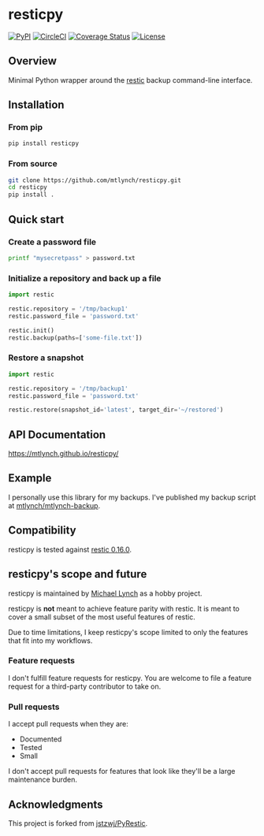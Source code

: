 # resticpy

[![PyPI](https://img.shields.io/pypi/v/resticpy)](https://pypi.org/project/resticpy/)
[![CircleCI](https://circleci.com/gh/mtlynch/resticpy.svg?style=svg)](https://circleci.com/gh/mtlynch/resticpy)
[![Coverage Status](https://coveralls.io/repos/github/mtlynch/resticpy/badge.svg?branch=master)](https://coveralls.io/github/mtlynch/resticpy?branch=master)
[![License](http://img.shields.io/:license-mit-blue.svg?style=flat-square)](LICENSE)

## Overview

Minimal Python wrapper around the [restic](https://restic.readthedocs.io/) backup command-line interface.

## Installation

### From pip

```bash
pip install resticpy
```

### From source

```bash
git clone https://github.com/mtlynch/resticpy.git
cd resticpy
pip install .
```

## Quick start

### Create a password file

```bash
printf "mysecretpass" > password.txt
```

### Initialize a repository and back up a file

```python
import restic

restic.repository = '/tmp/backup1'
restic.password_file = 'password.txt'

restic.init()
restic.backup(paths=['some-file.txt'])
```

### Restore a snapshot

```python
import restic

restic.repository = '/tmp/backup1'
restic.password_file = 'password.txt'

restic.restore(snapshot_id='latest', target_dir='~/restored')
```

## API Documentation

<https://mtlynch.github.io/resticpy/>

## Example

I personally use this library for my backups. I've published my backup script at [mtlynch/mtlynch-backup](https://github.com/mtlynch/mtlynch-backup).

## Compatibility

resticpy is tested against [restic 0.16.0](https://github.com/restic/restic/releases/tag/v0.16.0).

## resticpy's scope and future

resticpy is maintained by [Michael Lynch](https://mtlynch.io) as a hobby project.

resticpy is **not** meant to achieve feature parity with restic. It is meant to cover a small subset of the most useful features of restic.

Due to time limitations, I keep resticpy's scope limited to only the features that fit into my workflows.

### Feature requests

I don't fulfill feature requests for resticpy. You are welcome to file a feature request for a third-party contributor to take on.

### Pull requests

I accept pull requests when they are:

- Documented
- Tested
- Small

I don't accept pull requests for features that look like they'll be a large maintenance burden.

## Acknowledgments

This project is forked from [jstzwj/PyRestic](https://github.com/jstzwj/PyRestic).
